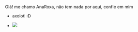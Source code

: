 Olá! me chamo AnaRoxa, não tem nada por aqui, confie em mim
- axolotl :D

- ![]( https://tenor.com/pt-BR/view/axolotl-axolotl-cute-axolotl-smile-axolotl-meme-gumgum-gif-26261841)
